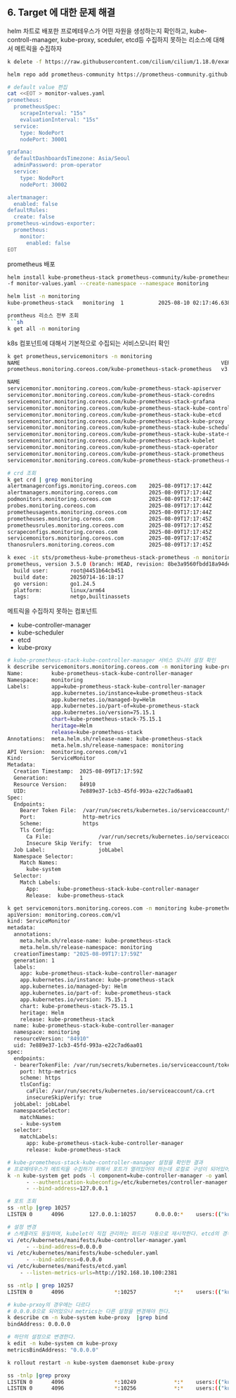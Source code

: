 ## 6. Target 에 대한 문제 해결
helm 차트로 배포한 프로메테우스가 어떤 자원을 생성하는지 확인하고, kube-controll-manager, kube-proxy, sceduler, etcd등 수집하지 못하는 리소스에 대해서 메트릭을 수집하자 

```sh
k delete -f https://raw.githubusercontent.com/cilium/cilium/1.18.0/examples/kubernetes/addons/prometheus/monitoring-example.yaml

helm repo add prometheus-community https://prometheus-community.github.io/helm-charts

# default value 편집 
cat <<EOT > monitor-values.yaml
prometheus:
  prometheusSpec:
    scrapeInterval: "15s"
    evaluationInterval: "15s"
  service:
    type: NodePort
    nodePort: 30001

grafana:
  defaultDashboardsTimezone: Asia/Seoul
  adminPassword: prom-operator
  service:
    type: NodePort
    nodePort: 30002

alertmanager:
  enabled: false
defaultRules:
  create: false
prometheus-windows-exporter:
  prometheus:
    monitor:
      enabled: false
EOT
```

prometheus 배포 
```sh
helm install kube-prometheus-stack prometheus-community/kube-prometheus-stack --version 75.15.1 \
-f monitor-values.yaml --create-namespace --namespace monitoring

helm list -n monitoring
kube-prometheus-stack	monitoring	1       	2025-08-10 02:17:46.638383982 +0900 KST	deployed	kube-prometheus-stack-75.15.1	v0.83.0

promtheus 리소스 전부 조회
```sh
k get all -n monitoring
```

k8s 컴포넌트에 대해서 기본적으로 수집되는 서비스모니터 확인
```sh
k get prometheus,servicemonitors -n monitoring
NAME                                                                VERSION   DESIRED   READY   RECONCILED   AVAILABLE   AGE
prometheus.monitoring.coreos.com/kube-prometheus-stack-prometheus   v3.5.0    1         1       True         True        19m

NAME                                                                                  AGE
servicemonitor.monitoring.coreos.com/kube-prometheus-stack-apiserver                  19m
servicemonitor.monitoring.coreos.com/kube-prometheus-stack-coredns                    19m
servicemonitor.monitoring.coreos.com/kube-prometheus-stack-grafana                    19m
servicemonitor.monitoring.coreos.com/kube-prometheus-stack-kube-controller-manager    19m
servicemonitor.monitoring.coreos.com/kube-prometheus-stack-kube-etcd                  19m
servicemonitor.monitoring.coreos.com/kube-prometheus-stack-kube-proxy                 19m
servicemonitor.monitoring.coreos.com/kube-prometheus-stack-kube-scheduler             19m
servicemonitor.monitoring.coreos.com/kube-prometheus-stack-kube-state-metrics         19m
servicemonitor.monitoring.coreos.com/kube-prometheus-stack-kubelet                    19m
servicemonitor.monitoring.coreos.com/kube-prometheus-stack-operator                   19m
servicemonitor.monitoring.coreos.com/kube-prometheus-stack-prometheus                 19m
servicemonitor.monitoring.coreos.com/kube-prometheus-stack-prometheus-node-exporter   19m

# crd 조회
k get crd | grep monitoring
alertmanagerconfigs.monitoring.coreos.com    2025-08-09T17:17:44Z
alertmanagers.monitoring.coreos.com          2025-08-09T17:17:44Z
podmonitors.monitoring.coreos.com            2025-08-09T17:17:44Z
probes.monitoring.coreos.com                 2025-08-09T17:17:44Z
prometheusagents.monitoring.coreos.com       2025-08-09T17:17:44Z
prometheuses.monitoring.coreos.com           2025-08-09T17:17:45Z
prometheusrules.monitoring.coreos.com        2025-08-09T17:17:45Z
scrapeconfigs.monitoring.coreos.com          2025-08-09T17:17:45Z
servicemonitors.monitoring.coreos.com        2025-08-09T17:17:45Z
thanosrulers.monitoring.coreos.com           2025-08-09T17:17:45Z

k exec -it sts/prometheus-kube-prometheus-stack-prometheus -n monitoring -c prometheus -- prometheus --version
prometheus, version 3.5.0 (branch: HEAD, revision: 8be3a9560fbdd18a94dedec4b747c35178177202)
  build user:       root@4451b64cb451
  build date:       20250714-16:18:17
  go version:       go1.24.5
  platform:         linux/arm64
  tags:             netgo,builtinassets
```

메트릭을 수집하지 못하는 컴포넌트
- kube-controller-manager 
- kube-scheduler
- etcd
- kube-proxy

```sh
# kube-prometheus-stack-kube-controller-manager 서비스 모니터 설정 확인 
k describe servicemonitors.monitoring.coreos.com -n monitoring kube-prometheus-stack-kube-controller-manager
Name:         kube-prometheus-stack-kube-controller-manager
Namespace:    monitoring
Labels:       app=kube-prometheus-stack-kube-controller-manager
              app.kubernetes.io/instance=kube-prometheus-stack
              app.kubernetes.io/managed-by=Helm
              app.kubernetes.io/part-of=kube-prometheus-stack
              app.kubernetes.io/version=75.15.1
              chart=kube-prometheus-stack-75.15.1
              heritage=Helm
              release=kube-prometheus-stack
Annotations:  meta.helm.sh/release-name: kube-prometheus-stack
              meta.helm.sh/release-namespace: monitoring
API Version:  monitoring.coreos.com/v1
Kind:         ServiceMonitor
Metadata:
  Creation Timestamp:  2025-08-09T17:17:59Z
  Generation:          1
  Resource Version:    84910
  UID:                 7e889e37-1cb3-45fd-993a-e22c7ad6aa01
Spec:
  Endpoints:
    Bearer Token File:  /var/run/secrets/kubernetes.io/serviceaccount/token
    Port:               http-metrics
    Scheme:             https
    Tls Config:
      Ca File:               /var/run/secrets/kubernetes.io/serviceaccount/ca.crt
      Insecure Skip Verify:  true
  Job Label:                 jobLabel
  Namespace Selector:
    Match Names:
      kube-system
  Selector:
    Match Labels:
      App:      kube-prometheus-stack-kube-controller-manager
      Release:  kube-prometheus-stack

k get servicemonitors.monitoring.coreos.com -n monitoring kube-prometheus-stack-kube-controller-manager -o yaml
apiVersion: monitoring.coreos.com/v1
kind: ServiceMonitor
metadata:
  annotations:
    meta.helm.sh/release-name: kube-prometheus-stack
    meta.helm.sh/release-namespace: monitoring
  creationTimestamp: "2025-08-09T17:17:59Z"
  generation: 1
  labels:
    app: kube-prometheus-stack-kube-controller-manager
    app.kubernetes.io/instance: kube-prometheus-stack
    app.kubernetes.io/managed-by: Helm
    app.kubernetes.io/part-of: kube-prometheus-stack
    app.kubernetes.io/version: 75.15.1
    chart: kube-prometheus-stack-75.15.1
    heritage: Helm
    release: kube-prometheus-stack
  name: kube-prometheus-stack-kube-controller-manager
  namespace: monitoring
  resourceVersion: "84910"
  uid: 7e889e37-1cb3-45fd-993a-e22c7ad6aa01
spec:
  endpoints:
  - bearerTokenFile: /var/run/secrets/kubernetes.io/serviceaccount/token
    port: http-metrics
    scheme: https
    tlsConfig:
      caFile: /var/run/secrets/kubernetes.io/serviceaccount/ca.crt
      insecureSkipVerify: true
  jobLabel: jobLabel
  namespaceSelector:
    matchNames:
    - kube-system
  selector:
    matchLabels:
      app: kube-prometheus-stack-kube-controller-manager
      release: kube-prometheus-stack

# kube-prometheus-stack-kube-controller-manager 설정을 확인한 결과
# 프로메테우스가 메트릭을 수집하기 위해서 포트가 열려있어야 하는데 로컬로 구성이 되어있어서 메트릭을 수집하지 못한다.
k -n kube-system get pods -l component=kube-controller-manager -o yaml | grep -E -- '--secure-port|--bind-address|--authentication'
      - --authentication-kubeconfig=/etc/kubernetes/controller-manager.conf
      - --bind-address=127.0.0.1

# 포트 조회
ss -ntlp |grep 10257
LISTEN 0      4096        127.0.0.1:10257      0.0.0.0:*    users:(("kube-controller",pid=1226,fd=3))

# 설정 변경
# 스케줄러도 동일하며, kubelet이 직접 관리하는 파드라 자동으로 재시작한다. etcd의 경우에는 약긴의 다운타임이 발생한다. 
vi /etc/kubernetes/manifests/kube-controller-manager.yaml
      - --bind-address=0.0.0.0
vi /etc/kubernetes/manifests/kube-scheduler.yaml
      - --bind-address=0.0.0.0
vi /etc/kubernetes/manifests/etcd.yaml
    - --listen-metrics-urls=http://192.168.10.100:2381

ss -ntlp | grep 10257
LISTEN 0      4096                *:10257            *:*    users:(("kube-controller",pid=30667,fd=3))

# kube-prxoy의 경우에는 다르다
# 0.0.0.0으로 되어있으나 metrics는 다른 설정을 변경해야 한다.
k describe cm -n kube-system kube-proxy  |grep bind
bindAddress: 0.0.0.0

# 하단의 설정으로 변경한다.
k edit -n kube-system cm kube-proxy
metricsBindAddress: "0.0.0.0"

k rollout restart -n kube-system daemonset kube-proxy

ss -tnlp |grep proxy
LISTEN 0      4096                *:10249            *:*    users:(("kube-proxy",pid=36912,fd=11))
LISTEN 0      4096                *:10256            *:*    users:(("kube-proxy",pid=36912,fd=10))
```
